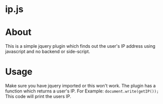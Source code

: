 # ip.js
# About
This is a simple jquery plugin which finds out the user's IP address using javascript and  no backend or side-script.
# Usage
Make sure you have jquery imported or this won't work.
The plugin has a function which returns a user's IP.
For Example: `document.write(getIP());`
This code will print the users IP.

